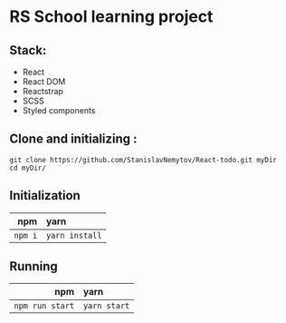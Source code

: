 # RS School learning project

## Stack:
- React
- React DOM
- Reactstrap
- SCSS
- Styled components

## Clone and initializing :
```
git clone https://github.com/StanislavNemytov/React-todo.git myDir
cd myDir/
```

## Initialization
npm             | yarn 
--:             | :--
`npm i`         | `yarn install`

## Running
npm             | yarn 
--:             | :--
`npm run start` | `yarn start`